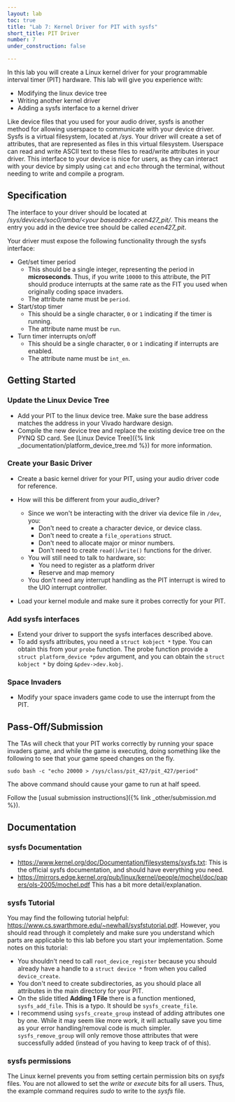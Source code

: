 ```yaml
---
layout: lab
toc: true
title: "Lab 7: Kernel Driver for PIT with sysfs"
short_title: PIT Driver
number: 7
under_construction: false

---
```


In this lab you will create a Linux kernel driver for your programmable interval timer (PIT) hardware.  This lab will give you experience with:
  * Modifying the linux device tree
  * Writing another kernel driver
  * Adding a sysfs interface to a kernel driver


Like device files that you used for your audio driver, sysfs is another method for allowing userspace to communicate with your device driver.  Sysfs is a virtual filesystem, located at */sys*.  Your driver will create a set of attributes, that are represented as files in this virtual filesystem.  Userspace can read and write ASCII text to these files to read/write attributes in your driver.   This interface to your device is nice for users, as they can interact with your device by simply using `cat` and `echo` through the terminal, without needing to write and compile a program.

## Specification 

The interface to your driver should be located at */sys/devices/soc0/amba/\<your baseaddr\>.ecen427_pit/*. This means the entry you add in the device tree should be called *ecen427_pit*.

Your driver must expose the following functionality through the sysfs interface:
  * Get/set timer period
    * This should be a single integer, representing the period in **microseconds**.  Thus, if you write `10000` to this attribute, the PIT should produce interrupts at the same rate as the FIT you used when originally coding space invaders.
    * The attribute name must be `period`.
  * Start/stop timer
    * This should be a single character, `0` or `1` indicating if the timer is running.
    * The attribute name must be `run`.
  * Turn timer interrupts on/off
    * This should be a single character, `0` or `1` indicating if interrupts are enabled.
    * The attribute name must be `int_en`.

## Getting Started

### Update the Linux Device Tree 

  * Add your PIT to the linux device tree.  Make sure the base address matches the address in your Vivado hardware design.
  * Compile the new device tree and replace the existing device tree on the PYNQ SD card. See [Linux Device Tree]({% link _documentation/platform_device_tree.md %}) for more information.


### Create your Basic Driver 
  * Create a basic kernel driver for your PIT, using your audio driver code for reference.
  * How will this be different from your audio_driver?
    * Since we won't be interacting with the driver via device file in `/dev`, you:
      * Don't need to create a character device, or device class.
      * Don't need to create a `file_operations` struct.
      * Don't need to allocate major or minor numbers.
      * Don't need to create `read()`/`write()` functions for the driver.
    * You will still need to talk to hardware, so:
      * You need to register as a platform driver
      * Reserve and map memory
    * You don't need any interrupt handling as the PIT interrupt is wired to the UIO interrupt controller.

  * Load your kernel module and make sure it probes correctly for your PIT.


### Add sysfs interfaces
  * Extend your driver to support the sysfs interfaces described above.
  * To add sysfs attributes, you need a `struct kobject *` type.  You can obtain this from your `probe` function.  The probe function provide a `struct platform_device *pdev` argument, and you can obtain the `struct kobject *` by doing `&pdev->dev.kobj`.

### Space Invaders 
  * Modify your space invaders game code to use the interrupt from the PIT.



## Pass-Off/Submission
The TAs will check that your PIT works correctly by running your space invaders game, and while the game is executing, doing something like the following to see that your game speed changes on the fly.

```
sudo bash -c "echo 20000 > /sys/class/pit_427/pit_427/period"
```

The above command should cause your game to run at half speed.  


Follow the [usual submission instructions]({% link _other/submission.md %}).


## Documentation 

### sysfs Documentation
  * <https://www.kernel.org/doc/Documentation/filesystems/sysfs.txt>:  This is the official sysfs documentation, and should have everything you need.
  * <https://mirrors.edge.kernel.org/pub/linux/kernel/people/mochel/doc/papers/ols-2005/mochel.pdf>  This has a bit more detail/explanation.

###  sysfs Tutorial 
You may find the following tutorial helpful: <https://www.cs.swarthmore.edu/~newhall/sysfstutorial.pdf>. However, you should read through it completely and make sure you understand which parts are applicable to this lab before you start your implementation.  Some notes on this tutorial:
  * You shouldn't need to call `root_device_register` because you should already have a handle to a `struct device *` from when you called `device_create`.
  * You don't need to create subdirectories, as you should place all attributes in the main directory for your PIT.
  * On the slide titled **Adding 1 File** there is a function mentioned, `sysfs_add_file`.  This is a typo.  It should be `sysfs_create_file`.
  * I recommend using `sysfs_create_group` instead of adding attributes one by one.  While it may seem like more work, it will actually save you time as your error handling/removal code is much simpler. `sysfs_remove_group` will only remove those attributes that were successfully added (instead of you having to keep track of of this).


### sysfs permissions 

The Linux kernel prevents you from setting certain permission bits on *sysfs* files.  You are not allowed to set the *write* or *execute* bits for all users.  Thus, the example command requires *sudo* to write to the *sysfs* file.
